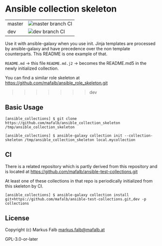 # Ansible collection skeleton

|||
|---|---|
|master|![master branch CI](https://github.com/mafalb/ansible_collection_skeleton/actions/workflows/CI.yml/badge.svg)|
|dev|![dev branch CI](https://github.com/mafalb/ansible_collection_skeleton/actions/workflows/CI.yml/badge.svg?branch=dev)|

Use it with ansible-galaxy when you use init.
Jinja templates are processed by ansible-galaxy and have precedence over the non template counterparts. This README is one example of that.

`README.md` -> this file
`README.md.j2` -> becomes the README.md5 in the newly initialized collection.

You can find a similar role skeleton at
https://github.com/mafalb/ansible_role_skeleton.git

>>>>>>> dev

## Basic Usage

```shell
[ansible_collections] $ git clone https://github.com/mafalb/ansible_collection_skeleton /tmp/ansible_collection_skeleton
```

```shell
[ansible_collections] $ ansible-galaxy collection init --collection-skeleton /tmp/ansible_collection_skeleton local.mycollection
```

## CI

There is a related repository which is partly derived from this repository and is located at
https://github.com/mafalb/ansible-test-collections.git

At least one of these collections in that repo is periodically initialized from this skeleton by CI.

```shell
[ansible_collections] $ ansible-galaxy collection install git+https://github.com/mafalb/ansible-test-collections.git,dev -p collections
```

## License

Copyright (c) Markus Falb <markus.falb@mafalb.at>

GPL-3.0-or-later

